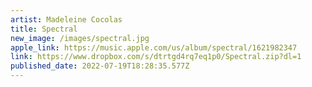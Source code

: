 ```yaml
---
artist: Madeleine Cocolas
title: Spectral
new_image: /images/spectral.jpg
apple_link: https://music.apple.com/us/album/spectral/1621982347
link: https://www.dropbox.com/s/dtrtgd4rq7eq1p0/Spectral.zip?dl=1
published_date: 2022-07-19T18:28:35.577Z
---
```

